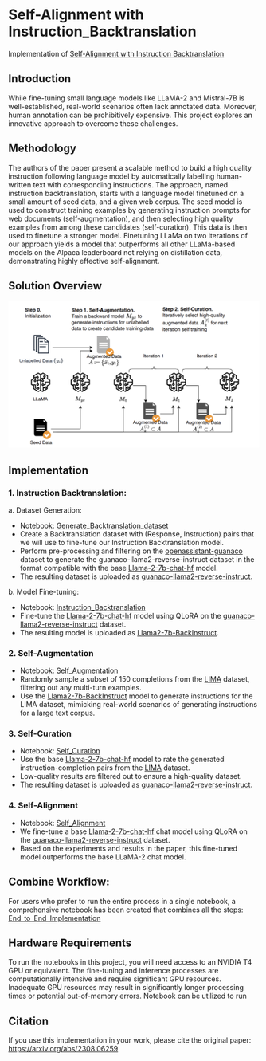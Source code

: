 # Self-Alignment with Instruction_Backtranslation

Implementation of [Self-Alignment with Instruction Backtranslation](https://arxiv.org/abs/2308.06259)

## Introduction

While fine-tuning small language models like LLaMA-2 and Mistral-7B is well-established, real-world scenarios often lack annotated data. Moreover, human annotation can be prohibitively expensive. This project explores an innovative approach to overcome these challenges.

## Methodology
The authors of the paper present a scalable method to build a high quality instruction following language model by automatically labelling human-written text with corresponding instructions. The approach, named instruction backtranslation, starts with a language model finetuned on a small amount of seed data, and a given web corpus. The seed model is used to construct training examples by generating instruction prompts for web documents (self-augmentation), and then selecting high quality examples from among these candidates (self-curation). This data is then used to finetune a stronger model. Finetuning LLaMa on two iterations of our approach yields a model that outperforms all other LLaMa-based models on the Alpaca leaderboard not relying on distillation data, demonstrating highly effective self-alignment.

## Solution Overview

![Instruction Backtranslation Process](assets/overview.png)

## Implementation

### 1. Instruction Backtranslation:
a. Dataset Generation:
* Notebook: [Generate_Backtranslation_dataset](https://github.com/chakraborty-arnab/Instruction_Backtranslation/blob/main/Notebooks/Generate_backtranslation_dataset.ipynb)
* Create a Backtranslation dataset with (Response, Instruction) pairs that we will use to fine-tune our Instruction Backtranslation model.
* Perform pre-processing and filtering on the [openassistant-guanaco](https://huggingface.co/datasets/timdettmers/openassistant-guanaco) dataset to generate the guanaco-llama2-reverse-instruct dataset in the format compatible with the base [Llama-2-7b-chat-hf](https://huggingface.co/meta-llama/Llama-2-7b-chat-hf) model.
* The resulting dataset is uploaded as [guanaco-llama2-reverse-instruct](https://huggingface.co/datasets/Arnab13/guanaco-llama2-reverse-instruct).

b. Model Fine-tuning:
* Notebook: [Instruction_Backtranslation](https://github.com/chakraborty-arnab/Instruction_Backtranslation/blob/main/Notebooks/Instruction_Backtranslation.ipynb)
* Fine-tune the [Llama-2-7b-chat-hf](https://huggingface.co/meta-llama/Llama-2-7b-chat-hf) model using QLoRA on the [guanaco-llama2-reverse-instruct](https://huggingface.co/datasets/Arnab13/guanaco-llama2-reverse-instruct) dataset.
* The resulting model is uploaded as [Llama2-7b-BackInstruct](https://huggingface.co/Arnab13/Llama2-7b-BackInstruct).

### 2. Self-Augmentation
* Notebook: [Self_Augmentation](https://github.com/chakraborty-arnab/Instruction_Backtranslation/blob/main/Notebooks/Self_Augmentation.ipynb)
* Randomly sample a subset of 150 completions from the [LIMA](https://huggingface.co/datasets/GAIR/lima) dataset, filtering out any multi-turn examples.
* Use the [Llama2-7b-BackInstruct](https://huggingface.co/Arnab13/Llama2-7b-BackInstruct) model to generate instructions for the LIMA dataset, mimicking real-world scenarios of generating instructions for a large text corpus.

### 3. Self-Curation
* Notebook: [Self_Curation](https://github.com/chakraborty-arnab/Instruction_Backtranslation/blob/main/Notebooks/Self_Curation.ipynb)
* Use the base [Llama-2-7b-chat-hf](https://huggingface.co/meta-llama/Llama-2-7b-chat-hf) model to rate the generated instruction-completion pairs from the [LIMA](https://huggingface.co/datasets/GAIR/lima) dataset.
* Low-quality results are filtered out to ensure a high-quality dataset.
* The resulting dataset is uploaded as [guanaco-llama2-reverse-instruct](https://huggingface.co/datasets/Arnab13/LIMA-Generated-Instruct-self-curated).

### 4. Self-Alignment
* Notebook: [Self_Alignment](https://github.com/chakraborty-arnab/Instruction_Backtranslation/blob/main/Notebooks/Self_Alignment.ipynb)
* We fine-tune a base [Llama-2-7b-chat-hf](https://huggingface.co/meta-llama/Llama-2-7b-chat-hf) chat model using QLoRA on the [guanaco-llama2-reverse-instruct](https://huggingface.co/datasets/Arnab13/LIMA-Generated-Instruct-self-curated) dataset.
* Based on the experiments and results in the paper, this fine-tuned model outperforms the base LLaMA-2 chat model.

## Combine Workflow:
For users who prefer to run the entire process in a single notebook, a comprehensive notebook has been created that combines all the steps: [End_to_End_Implementation](https://github.com/chakraborty-arnab/Instruction_Backtranslation/blob/main/Notebooks/End_to_End_Implemetation.ipynb)


## Hardware Requirements
To run the notebooks in this project, you will need access to an NVIDIA T4 GPU or equivalent. The fine-tuning and inference processes are computationally intensive and require significant GPU resources. Inadequate GPU resources may result in significantly longer processing times or potential out-of-memory errors.
Notebook can be utilized to run

## Citation
If you use this implementation in your work, please cite the original paper: https://arxiv.org/abs/2308.06259

